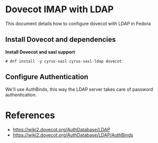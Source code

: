 # Dovecot IMAP with LDAP

This document details how to configure dovecot with LDAP in Fedora

## Install Dovecot and dependencies

**Install Dovecot and sasl support**

```
# dnf install -y cyrus-sasl cyrus-sasl-ldap dovecot
```

## Configure Authentication

We'll use AuthBinds, this way the LDAP server takes care of password authentication.









# References

* https://wiki2.dovecot.org/AuthDatabase/LDAP
* https://wiki2.dovecot.org/AuthDatabase/LDAP/AuthBinds

